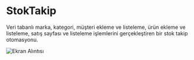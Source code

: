 # StokTakip
Veri tabanlı marka, kategori, müşteri ekleme ve listeleme, ürün ekleme ve listeleme, satış sayfası ve listeleme işlemlerini gerçekleştiren bir stok takip otomasyonu.

![Ekran Alıntısı](https://github.com/user-attachments/assets/5f8aec47-f732-45e1-ad1a-5c706f9e8f4c)

